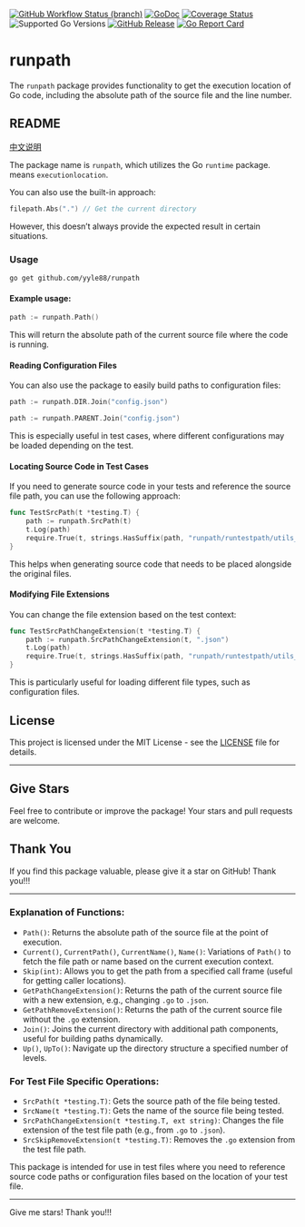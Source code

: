 [![GitHub Workflow Status (branch)](https://img.shields.io/github/actions/workflow/status/yyle88/runpath/release.yml?branch=main&label=BUILD)](https://github.com/yyle88/runpath/actions/workflows/release.yml?query=branch%3Amain)
[![GoDoc](https://pkg.go.dev/badge/github.com/yyle88/runpath)](https://pkg.go.dev/github.com/yyle88/runpath)
[![Coverage Status](https://img.shields.io/coveralls/github/yyle88/runpath/master.svg)](https://coveralls.io/github/yyle88/runpath?branch=main)
![Supported Go Versions](https://img.shields.io/badge/Go-1.22%2C%201.23-lightgrey.svg)
[![GitHub Release](https://img.shields.io/github/release/yyle88/runpath.svg)](https://github.com/yyle88/runpath/releases)
[![Go Report Card](https://goreportcard.com/badge/github.com/yyle88/runpath)](https://goreportcard.com/report/github.com/yyle88/runpath)

# runpath

The `runpath` package provides functionality to get the execution location of Go code, including the absolute path of the source file and the line number.

## README

[中文说明](README.zh.md)

The package name is `runpath`, which utilizes the Go `runtime` package. means `executionlocation`.

You can also use the built-in approach:
```go
filepath.Abs(".") // Get the current directory
```
However, this doesn’t always provide the expected result in certain situations.

### Usage

```shell
go get github.com/yyle88/runpath
```

#### Example usage:

```go
path := runpath.Path()
```
This will return the absolute path of the current source file where the code is running.

#### Reading Configuration Files

You can also use the package to easily build paths to configuration files:

```go
path := runpath.DIR.Join("config.json")
```

```go
path := runpath.PARENT.Join("config.json")
```
This is especially useful in test cases, where different configurations may be loaded depending on the test.

#### Locating Source Code in Test Cases

If you need to generate source code in your tests and reference the source file path, you can use the following approach:

```go
func TestSrcPath(t *testing.T) {
    path := runpath.SrcPath(t)
    t.Log(path)
    require.True(t, strings.HasSuffix(path, "runpath/runtestpath/utils_runtestpath.go"))
}
```
This helps when generating source code that needs to be placed alongside the original files.

#### Modifying File Extensions

You can change the file extension based on the test context:

```go
func TestSrcPathChangeExtension(t *testing.T) {
    path := runpath.SrcPathChangeExtension(t, ".json")
    t.Log(path)
    require.True(t, strings.HasSuffix(path, "runpath/runtestpath/utils_runtestpath.json"))
}
```
This is particularly useful for loading different file types, such as configuration files.

## License

This project is licensed under the MIT License - see the [LICENSE](LICENSE) file for details.

---

## Give Stars

Feel free to contribute or improve the package! Your stars and pull requests are welcome.

## Thank You

If you find this package valuable, please give it a star on GitHub! Thank you!!!

---

### Explanation of Functions:

- `Path()`: Returns the absolute path of the source file at the point of execution.
- `Current()`, `CurrentPath()`, `CurrentName()`, `Name()`: Variations of `Path()` to fetch the file path or name based on the current execution context.
- `Skip(int)`: Allows you to get the path from a specified call frame (useful for getting caller locations).
- `GetPathChangeExtension()`: Returns the path of the current source file with a new extension, e.g., changing `.go` to `.json`.
- `GetPathRemoveExtension()`: Returns the path of the current source file without the `.go` extension.
- `Join()`: Joins the current directory with additional path components, useful for building paths dynamically.
- `Up()`, `UpTo()`: Navigate up the directory structure a specified number of levels.

### For Test File Specific Operations:
- `SrcPath(t *testing.T)`: Gets the source path of the file being tested.
- `SrcName(t *testing.T)`: Gets the name of the source file being tested.
- `SrcPathChangeExtension(t *testing.T, ext string)`: Changes the file extension of the test file path (e.g., from `.go` to `.json`).
- `SrcSkipRemoveExtension(t *testing.T)`: Removes the `.go` extension from the test file path.

This package is intended for use in test files where you need to reference source code paths or configuration files based on the location of your test file.

--- 

Give me stars! Thank you!!!
